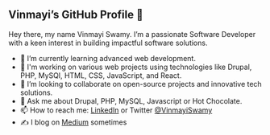 ## Vinmayi’s GitHub Profile 👋
Hey there, my name Vinmayi Swamy. I’m a passionate Software Developer with a keen interest in building impactful software solutions.

- 🌱 I’m currently learning advanced web development.
- 💼 I'm working on various web projects using technologies like Drupal, PHP, MySQl, HTML, CSS, JavaScript, and React.
- 🤝 I’m looking to collaborate on open-source projects and innovative tech solutions.
- 💬 Ask me about Drupal, PHP, MySQL, Javascript or Hot Chocolate.
- 📫 How to reach me: [LinkedIn](https://www.linkedin.com/in/vinmayiswamy5/) or Twitter [@VinmayiSwamy](https://twitter.com/VinmayiSwamy)
- ✍️ I blog on [Medium](https://medium.com/@vinmayiswamy) sometimes


<!--
# Hi there! 👋
I'm Vinmayi Swamy, a passionate Software Developer with a keen interest in building impactful software solutions.

## About Me
- 🌱 I’m currently learning advanced web development.
- 💼 I'm working on various web projects using technologies like Drupal, PHP, MySQl, HTML, CSS, JavaScript, and React.
- 🤝 I’m looking to collaborate on open-source projects and innovative tech solutions.
- ⚡ Fun fact: I love solving puzzles, exploring new technologies, and enjoying a good cup of hot chocolate.

## Skills
- **Languages**: JavaScript, PHP, MySQL, HTML5, CSS3
- **Frameworks/Libraries**: React, jQuery, AJAX, CodeIgniter, Symfony
- **CMS**: Drupal (versions 8, 9, 10), WordPress
- **Tools**: Git, GitHub, Tortoise SVN, Bitbucket, Jenkins, MongoDB, InfluxDB
- **Technologies**: Agile methodology, third-party integrations (e.g., Zoom in Drupal, Google Lighthouse)
- **Other**: Excellent documentation skills, follow coding standards, good understanding of software architecture, mentoring, open-source contributor

## Experience
- **Drupal Development**: Extensive experience in Drupal, including upgrades and migrations.
- **Third-party Integrations**: Proficient in integrating third-party services like Zoom and Google Lighthouse into Drupal.
- **Version Control**: Skilled in using Git, GitHub, Tortoise SVN, and Bitbucket for version control and collaboration.
- **Continuous Integration**: Familiar with Jenkins for CI/CD pipelines.
- **Database Management**: Experienced with MySQL and MongoDB for database management.

## Projects
Here are some of my notable projects:
- [Masked-Hunters](https://github.com/VinmayiSwamy/Masked-Hunters): A project description here.
- [React Demo](https://github.com/VinmayiSwamy/react_demo): A project description here.
- [Project PMS](https://github.com/VinmayiSwamy/Project_PMS): A project description here.


## Contact
- 📫 How to reach me: 
- [LinkedIn](https://www.linkedin.com/in/vinmayiswamy5/)
-->
<!--
### Hi there 👋


**VinmayiSwamy/VinmayiSwamy** is a ✨ _special_ ✨ repository because its `README.md` (this file) appears on your GitHub profile.

Here are some ideas to get you started:

- 🔭 I’m currently working on ...
- 🌱 I’m currently learning ...
- 👯 I’m looking to collaborate on ...
- 🤔 I’m looking for help with ...
- 💬 Ask me about ...
- 📫 How to reach me: ...
- 😄 Pronouns: ...
- ⚡ Fun fact: ...
-->
